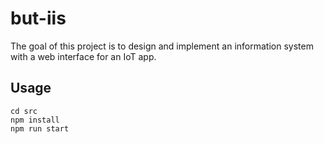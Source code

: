 # but-iis

The goal of this project is to design and implement an information system with a web interface for an IoT app.

## Usage
```
cd src
npm install
npm run start
```